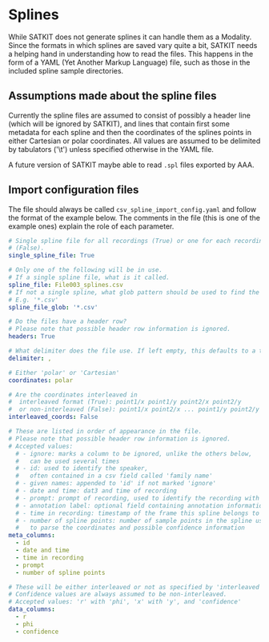 # Splines

While SATKIT does not generate splines it can handle them as a Modality. Since
the formats in which splines are saved vary quite a bit, SATKIT needs a helping
hand in understanding how to read the files. This happens in the form of a YAML
(Yet Another Markup Language) file, such as those in the included spline sample
directories.

## Assumptions made about the spline files

Currently the spline files are assumed to consist of possibly a header line
(which will be ignored by SATKIT), and lines that contain first some metadata
for each spline and then the coordinates of the splines points in either
Cartesian or polar coordinates. All values are assumed to be delimited by
tabulators ('\t') unless specified otherwise in the YAML file.

A future version of SATKIT maybe able to read `.spl` files exported by AAA.

## Import configuration files

The file should always be called `csv_spline_import_config.yaml` and follow the
format of the example below. The comments in the file (this is one of the
example ones) explain the role of each parameter.

```yaml
# Single spline file for all recordings (True) or one for each recording
# (False).
single_spline_file: True

# Only one of the following will be in use.
# If a single spline file, what is it called.
spline_file: File003_splines.csv
# If not a single spline, what glob pattern should be used to find the splines.
# E.g. '*.csv'
spline_file_glob: '*.csv'

# Do the files have a header row?
# Please note that possible header row information is ignored.
headers: True

# What delimiter does the file use. If left empty, this defaults to a tabulator.
delimiter: ,

# Either 'polar' or 'Cartesian' 
coordinates: polar

# Are the coordinates interleaved in 
#  interleaved format (True): point1/x point1/y point2/x point2/y
#  or non-interleaved (False): point1/x point2/x ... point1/y point2/y
interleaved_coords: False

# These are listed in order of appearance in the file. 
# Please note that possible header row information is ignored.
# Accepted values:
  # - ignore: marks a column to be ignored, unlike the others below, 
  #   can be used several times
  # - id: used to identify the speaker, 
  #   often contained in a csv field called 'family name'
  # - given names: appended to 'id' if not marked 'ignore'
  # - date and time: dat3 and time of recording
  # - prompt: prompt of recording, used to identify the recording with 'id'
  # - annotation label: optional field containing annotation information
  # - time in recording: timestamp of the frame this spline belongs to
  # - number of spline points: number of sample points in the spline used 
  #   to parse the coordinates and possible confidence information
meta_columns:
  - id
  - date and time
  - time in recording
  - prompt
  - number of spline points

# These will be either interleaved or not as specified by 'interleaved coords'.
# Confidence values are always assumed to be non-interleaved.
# Accepted values: 'r' with 'phi', 'x' with 'y', and 'confidence'
data_columns:
  - r
  - phi
  - confidence
```
